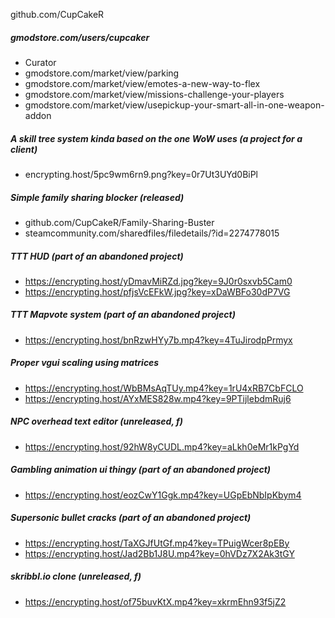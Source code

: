 github.com/CupCakeR

##### gmodstore.com/users/cupcaker
- Curator
- gmodstore.com/market/view/parking
- gmodstore.com/market/view/emotes-a-new-way-to-flex
- gmodstore.com/market/view/missions-challenge-your-players
- gmodstore.com/market/view/usepickup-your-smart-all-in-one-weapon-addon

##### A skill tree system kinda based on the one WoW uses (a project for a client)
- encrypting.host/5pc9wm6rn9.png?key=0r7Ut3UYd0BiPl

##### Simple family sharing blocker (released)
- github.com/CupCakeR/Family-Sharing-Buster
- steamcommunity.com/sharedfiles/filedetails/?id=2274778015

##### TTT HUD (part of an abandoned project)
- https://encrypting.host/yDmavMiRZd.jpg?key=9J0r0sxvb5Cam0
- https://encrypting.host/pfjsVcEFkW.jpg?key=xDaWBFo30dP7VG

##### TTT Mapvote system (part of an abandoned project)
- https://encrypting.host/bnRzwHYy7b.mp4?key=4TuJirodpPrmyx

##### Proper vgui scaling using matrices  
- https://encrypting.host/WbBMsAqTUy.mp4?key=1rU4xRB7CbFCLO
- https://encrypting.host/AYxMES828w.mp4?key=9PTijlebdmRuj6

##### NPC overhead text editor (unreleased, f)
- https://encrypting.host/92hW8yCUDL.mp4?key=aLkh0eMr1kPgYd

##### Gambling animation ui thingy (part of an abandoned project)
- https://encrypting.host/eozCwY1Ggk.mp4?key=UGpEbNbIpKbym4

##### Supersonic bullet cracks (part of an abandoned project)
- https://encrypting.host/TaXGJfUtGf.mp4?key=TPuigWcer8pEBy
- https://encrypting.host/Jad2Bb1J8U.mp4?key=0hVDz7X2Ak3tGY

##### skribbl.io clone (unreleased, f)
- https://encrypting.host/of75buvKtX.mp4?key=xkrmEhn93f5jZ2

